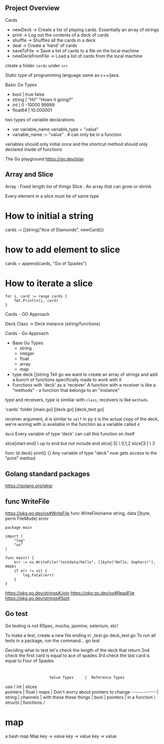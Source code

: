 ## Project Overview

Cards
  - newDeck         -> Create a list of playing cards. Essentially an array of strings
  - print           -> Log out the contents of a deck of cards
  - shuffle         -> Shuffles all the cards in a deck
  - deal            -> Create a 'hand' of cards
  - saveToFile      -> Save a list of cards to a file on the local machine
  - newDeckFromFile -> Load a list of cards from the local machine

cteate a folder `cards` under `src`

Static type of programming language same as c++/java.

Basic Go  Types

  - bool           |   true false 
  - string         |   "Hi!"  "Hows it going?"
  - int            |   0    -10000    99999
  - float64        |   10.000001    

two types of variable declarations
- var variable_name variable_type = "value"
- variable_name := "value" .   # can only be in a function

variables should only initial once and the shortcut method should only declared inside of functions

The Go playground https://go.dev/play

## Array and Slice
Array : Fixed length list of things
Slice : An array that can grow or shrink

Every element in a slice must be of same type

# How to initial a string
cards := []string{"Ace of Diamonds", newCard()}

# how to add element to slice
cards = append(cards, "Six of Spades")

# How to iterate a slice
```
for i, card := range cards {
    fmt.Println(i, card)
}
```


Cards - OO Approach

Deck Class -> Deck instance (string/functions)

Cards - Go Approach
  - Base Go Types
    * string
    * integer
    * float
    * array
    * map 
  - type deck []string
    Tell go we want to create an array of strings and add a bunch of functions specifically made to work with it
  - Functions with 'deck' as a 'receiver'
     A function with a receiver is like a "methods" - a function that belongs to an "instance"

type and receivers, type is similiar with `class`, receivers is like `methods`.


'cards' folder
[main.go] [deck.go] [deck_test.go]

receiver argument, d is similar to `self` in py
`d` is the actual copy of the deck, we're woring with is available in the function as a variable called `d`

`deck` Every variable of type 'deck' can call this function on itself


slice[start:end] \\ up to end but not include end
slice[:3] \\ 0,1,2
slice[3:] \\ 3

func (d deck) print() {}
Any variable of type "deck" now gets access to the "print" method

## Golang standard packages
https://golang.org/pkg/

## func WriteFile
https://pkg.go.dev/os#WriteFile
func WriteFile(name string, data []byte, perm FileMode) error

```
package main

import (
	"log"
	"os"
)

func main() {
	err := os.WriteFile("testdata/hello", []byte("Hello, Gophers!"), 0666)
	if err != nil {
		log.Fatal(err)
	}
}
```

https://pkg.go.dev/strings#Join
https://pkg.go.dev/os#ReadFile
https://pkg.go.dev/strings#Split

## Go test
Go testing is not RSpec, mocha, jasmine, selenium, etc!

To make a test, create a new file ending in _test.go
  deck_test.go
To run all tests in a package, run the command...
  go test


Deciding what to test
let's check the length of the deck that return
2nd check the first card is equal to ace of spades
3rd check the last card is equal to Four of Spades
#   

                        Value Types     |  Reference Types
  use                     /    int      |  slices     \
  pointers                |    float    |  maps        | Don't worry about pointers
  to change  -------------|    string   |  channels    | with these
  these things            |    bool     |  pointers    |
  in a function            \   structs  |  functions  /

  # map 
  a hash map 
   Map 
   key -> value
   key -> value
   key -> value